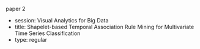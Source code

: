paper 2
- session: Visual Analytics for Big Data
- title: Shapelet-based Temporal Association Rule Mining for Multivariate Time Series Classification
- type: regular
